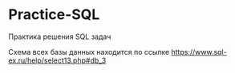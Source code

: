 # Practice-SQL
Практика решения SQL задач


Схема всех базы данных находится по ссылке https://www.sql-ex.ru/help/select13.php#db_3
